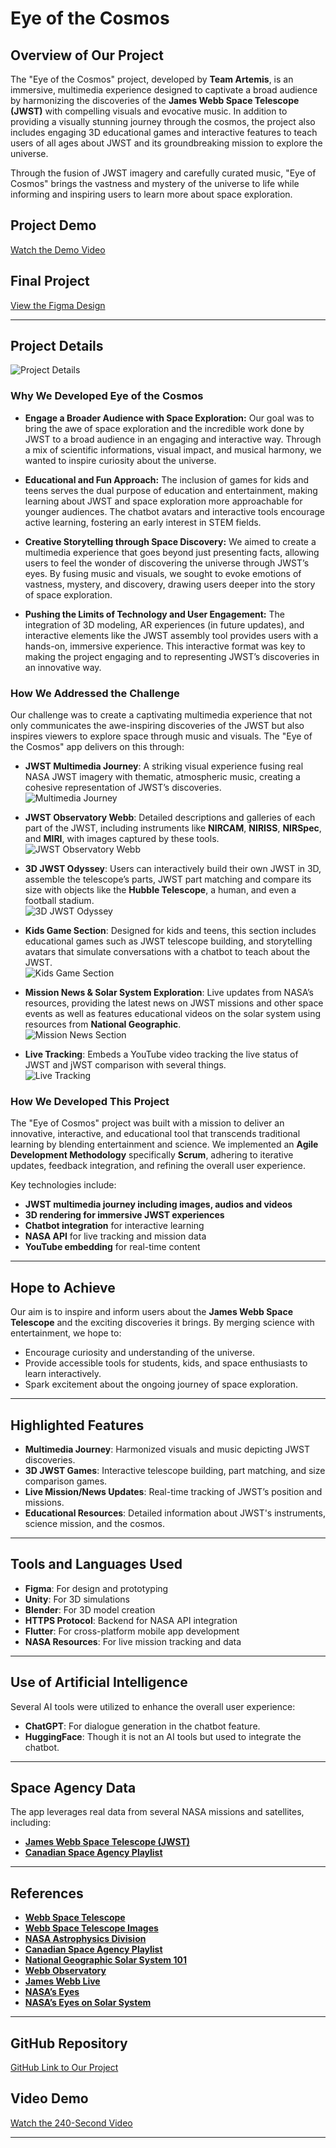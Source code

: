 # Eye of the Cosmos

## Overview of Our Project

The "Eye of the Cosmos" project, developed by **Team Artemis**, is an immersive, multimedia experience designed to captivate a broad audience by harmonizing the discoveries of the **James Webb Space Telescope (JWST)** with compelling visuals and evocative music. In addition to providing a visually stunning journey through the cosmos, the project also includes engaging 3D educational games and interactive features to teach users of all ages about JWST and its groundbreaking mission to explore the universe.

Through the fusion of JWST imagery and carefully curated music, "Eye of Cosmos" brings the vastness and mystery of the universe to life while informing and inspiring users to learn more about space exploration.

## Project Demo
[Watch the Demo Video](https://drive.google.com/file/d/11WBlYiL4OcP6Cj9_SwFRH4HUm94W3rqR/view)

## Final Project
[View the Figma Design](https://www.figma.com/design/zlzt6VWXqtMSGrsUJv3i35/Eye_of_Cosmos_NSAC_2024?node-id=0-1&t=L8BpcSrMxieeEG1B-1)

---

## Project Details

<img src="/assets/mockup/Group 115.png" alt="Project Details">

### Why We Developed Eye of the Cosmos

- **Engage a Broader Audience with Space Exploration:**
Our goal was to bring the awe of space exploration and the incredible work done by JWST to a broad audience in an engaging and interactive way. Through a mix of scientific informations, visual impact, and musical harmony, we wanted to inspire curiosity about the universe.

- **Educational and Fun Approach:**
The inclusion of games for kids and teens serves the dual purpose of education and entertainment, making learning about JWST and space exploration more approachable for younger audiences. The chatbot avatars and interactive tools encourage active learning, fostering an early interest in STEM fields.

- **Creative Storytelling through Space Discovery:**
We aimed to create a multimedia experience that goes beyond just presenting facts, allowing users to feel the wonder of discovering the universe through JWST’s eyes. By fusing music and visuals, we sought to evoke emotions of vastness, mystery, and discovery, drawing users deeper into the story of space exploration.

- **Pushing the Limits of Technology and User Engagement:**
The integration of 3D modeling, AR experiences (in future updates), and interactive elements like the JWST assembly tool provides users with a hands-on, immersive experience. This interactive format was key to making the project engaging and to representing JWST’s discoveries in an innovative way.

### **How We Addressed the Challenge**

Our challenge was to create a captivating multimedia experience that not only communicates the awe-inspiring discoveries of the JWST but also inspires viewers to explore space through music and visuals. The "Eye of the Cosmos" app delivers on this through:

- **JWST Multimedia Journey**: A striking visual experience fusing real NASA JWST imagery with thematic, atmospheric music, creating a cohesive representation of JWST’s discoveries.  
  <img src="/assets/mockup/1.jpg" alt="Multimedia Journey">

- **JWST Observatory Webb**: Detailed descriptions and galleries of each part of the JWST, including instruments like **NIRCAM**, **NIRISS**, **NIRSpec**, and **MIRI**, with images captured by these tools.  
  <img src="/assets/mockup/3.jpg" alt="JWST Observatory Webb">

- **3D JWST Odyssey**: Users can interactively build their own JWST in 3D, assemble the telescope’s parts, JWST part matching and compare its size with objects like the **Hubble Telescope**, a human, and even a football stadium.  
  <img src="/assets/mockup/2.jpg" alt="3D JWST Odyssey">

- **Kids Game Section**: Designed for kids and teens, this section includes educational games such as JWST telescope building, and storytelling avatars that simulate conversations with a chatbot to teach about the JWST.  
  <img src="/assets/mockup/6.jpg" alt="Kids Game Section">

- **Mission News & Solar System Exploration**: Live updates from NASA’s resources, providing the latest news on JWST missions and other space events as well as features educational videos on the solar system using resources from **National Geographic**.  
  <img src="/assets/mockup/5.jpg" alt="Mission News Section">

- **Live Tracking**: Embeds a YouTube video tracking the live status of JWST and jWST comparison with several things.  
  <img src="/assets/mockup/4.jpg" alt="Live Tracking">

### **How We Developed This Project**

The "Eye of Cosmos" project was built with a mission to deliver an innovative, interactive, and educational tool that transcends traditional learning by blending entertainment and science. We implemented an **Agile Development Methodology** specifically **Scrum**, adhering to iterative updates, feedback integration, and refining the overall user experience.



Key technologies include:
- **JWST multimedia journey including images, audios and videos**
- **3D rendering for immersive JWST experiences**
- **Chatbot integration** for interactive learning
- **NASA API** for live tracking and mission data
- **YouTube embedding** for real-time content

---

## Hope to Achieve

Our aim is to inspire and inform users about the **James Webb Space Telescope** and the exciting discoveries it brings. By merging science with entertainment, we hope to:

- Encourage curiosity and understanding of the universe.
- Provide accessible tools for students, kids, and space enthusiasts to learn interactively.
- Spark excitement about the ongoing journey of space exploration.

---

## Highlighted Features

- **Multimedia Journey**: Harmonized visuals and music depicting JWST discoveries.
- **3D JWST Games**: Interactive telescope building, part matching, and size comparison games.
- **Live Mission/News Updates**: Real-time tracking of JWST’s position and missions.
- **Educational Resources**: Detailed information about JWST's instruments, science mission, and the cosmos.

---

## Tools and Languages Used

- **Figma**: For design and prototyping
- **Unity**: For 3D simulations
- **Blender**: For 3D model creation
- **HTTPS Protocol**: Backend for NASA API integration
- **Flutter**: For cross-platform mobile app development
- **NASA Resources**: For live mission tracking and data

---

## Use of Artificial Intelligence

Several AI tools were utilized to enhance the overall user experience:
- **ChatGPT**: For dialogue generation in the chatbot feature.
- **HuggingFace**: Though it is not an AI tools but used to integrate the chatbot.

---

## Space Agency Data

The app leverages real data from several NASA missions and satellites, including:
- **[James Webb Space Telescope (JWST)](https://webb.nasa.gov/)**
- **[Canadian Space Agency Playlist](https://www.asc-csa.gc.ca/eng/multimedia/moon-playlists.asp)**

---

## References

- **[Webb Space Telescope](https://webbtelescope.org/home)**
- **[Webb Space Telescope Images](https://www.asc-csa.gc.ca/eng/multimedia/moon-playlists.asp)**
- **[NASA Astrophysics Division](https://science.nasa.gov/astrophysics/)**
- **[Canadian Space Agency Playlist](https://www.asc-csa.gc.ca/eng/multimedia/moon-playlists.asp)**
- **[National Geographic Solar System 101](https://www.youtube.com/playlist?list=PLivjPDlt6ApTHMisqbFv2SmJ7x0333mFz)**
- **[Webb Observatory](https://science.nasa.gov/mission/webb/spacecraftoverview/)**
- **[James Webb Live](https://www.youtube.com/live/GN_j_kVsbpI)**
- **[NASA’s Eyes](https://science.nasa.gov/eyes/)**
- **[NASA’s Eyes on Solar System](https://eyes.nasa.gov/apps/solar-system/)**

---

## GitHub Repository
[GitHub Link to Our Project](https://github.com/ma5bah/EyesOfCosmos.git)

## Video Demo
[Watch the 240-Second Video](https://drive.google.com/file/d/11WBlYiL4OcP6Cj9_SwFRH4HUm94W3rqR/view)

---
